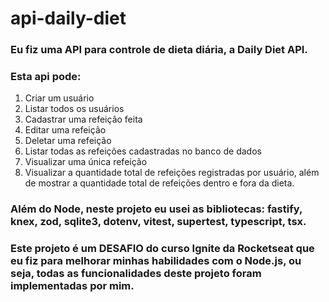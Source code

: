 # api-daily-diet

<h3>Eu fiz uma API para controle de dieta diária, a Daily Diet API.</h3>
<h3>Esta api pode: </h3>
<ol>
  <li>Criar um usuário</li>
  <li>Listar todos os usuários</li>
  <li>Cadastrar uma refeição feita</li>
  <li>Editar uma refeição</li>
  <li>Deletar uma refeição</li>
  <li>Listar todas as refeições cadastradas no banco de dados</li>
  <li>Visualizar uma única refeição</li>
  <li>Visualizar a quantidade total de refeições registradas por usuário, além de mostrar a quantidade total de refeições dentro e fora da dieta.</li>  
</ol>
<h3> Além do Node, neste projeto eu usei as bibliotecas: fastify, knex, zod, sqlite3, dotenv, vitest, supertest, typescript, tsx.</h3>
<h3> Este projeto é um DESAFIO do curso Ignite da Rocketseat que eu fiz para melhorar minhas habilidades com o Node.js, ou seja, todas as funcionalidades deste projeto foram implementadas por mim. </h3>
